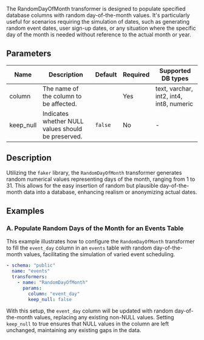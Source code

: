 The RandomDayOfMonth transformer is designed to populate specified database columns with random day-of-the-month values. It's particularly useful for scenarios requiring the simulation of dates, such as generating random event dates, user sign-up dates, or any situation where the specific day of the month is needed without reference to the actual month or year.

## Parameters

| Name      | Description                                          | Default | Required | Supported DB types |
|-----------|------------------------------------------------------|---------|----------|--------------------|
| column    | The name of the column to be affected.               |         | Yes      | text, varchar, int2, int4, int8, numeric |
| keep_null | Indicates whether NULL values should be preserved.  | `false` | No       | -                  |

## Description

Utilizing the `faker` library, the `RandomDayOfMonth` transformer generates random numerical values representing days of the month, ranging from 1 to 31. This allows for the easy insertion of random but plausible day-of-the-month data into a database, enhancing realism or anonymizing actual dates.

## Examples

### A. Populate Random Days of the Month for an Events Table

This example illustrates how to configure the `RandomDayOfMonth` transformer to fill the `event_day` column in an `events` table with random day-of-the-month values, facilitating the simulation of varied event scheduling.

```yaml
- schema: "public"
  name: "events"
  transformers:
    - name: "RandomDayOfMonth"
      params:
        column: "event_day"
        keep_null: false
```

With this setup, the `event_day` column will be updated with random day-of-the-month values, replacing any existing non-NULL values. Setting `keep_null` to true ensures that NULL values in the column are left unchanged, maintaining any existing gaps in the data.
